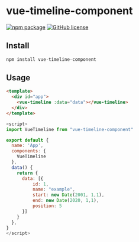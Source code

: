 # vue-timeline-component

[![npm package](https://img.shields.io/npm/v/vue-timeline-component.svg)](https://www.npmjs.org/package/vue-timeline-component)
[![GitHub license](https://img.shields.io/badge/license-MIT-blue.svg)](https://github.com/0xdv/vue-timeline-component/blob/master/LICENSE)

## Install

```js
npm install vue-timeline-component
```

## Usage

```html
<template>
  <div id="app">
    <vue-timeline :data="data"></vue-timeline>
  </div>
</template>
```

```js
<script>
import VueTimeline from "vue-timeline-component"

export default {
  name: 'App',
  components: {
    VueTimeline
  },
  data() {
    return {
      data: [{
          id: 1,
          name: "example",
          start: new Date(2001, 1,1),
          end: new Date(2020, 1,1),
          position: 5
      }]
    }
  },
}
</script>
```
